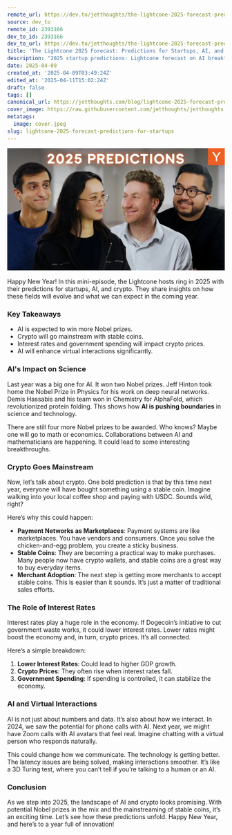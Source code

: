```yaml
---
remote_url: https://dev.to/jetthoughts/the-lightcone-2025-forecast-predictions-for-startups-ai-and-crypto-5h01
source: dev_to
remote_id: 2393166
dev_to_id: 2393166
dev_to_url: https://dev.to/jetthoughts/the-lightcone-2025-forecast-predictions-for-startups-ai-and-crypto-5h01
title: 'The Lightcone 2025 Forecast: Predictions for Startups, AI, and Crypto'
description: "2025 startup predictions: Lightcone forecast on AI breakthroughs, crypto mainstream adoption, Nobel prizes. Learn trends shaping technology and opportunities ✓"
date: 2025-04-09
created_at: '2025-04-09T03:49:24Z'
edited_at: '2025-04-11T15:02:24Z'
draft: false
tags: []
canonical_url: https://jetthoughts.com/blog/lightcone-2025-forecast-predictions-for-startups/
cover_image: https://raw.githubusercontent.com/jetthoughts/jetthoughts.github.io/master/content/blog/lightcone-2025-forecast-predictions-for-startups/cover.jpeg
metatags:
  image: cover.jpeg
slug: lightcone-2025-forecast-predictions-for-startups
---
```

[![The Lightcone 2025 Forecast: Predictions for Startups, AI, and Crypto](file_0.webp)](https://www.youtube.com/watch?v=uGjv25IrjoE)

Happy New Year! In this mini-episode, the Lightcone hosts ring in 2025 with their predictions for startups, AI, and crypto. They share insights on how these fields will evolve and what we can expect in the coming year.

### Key Takeaways

*   AI is expected to win more Nobel prizes.
*   Crypto will go mainstream with stable coins.
*   Interest rates and government spending will impact crypto prices.
*   AI will enhance virtual interactions significantly.

### AI's Impact on Science

Last year was a big one for AI. It won two Nobel prizes. Jeff Hinton took home the Nobel Prize in Physics for his work on deep neural networks. Demis Hassabis and his team won in Chemistry for AlphaFold, which revolutionized protein folding. This shows how **AI is pushing boundaries** in science and technology.

There are still four more Nobel prizes to be awarded. Who knows? Maybe one will go to math or economics. Collaborations between AI and mathematicians are happening. It could lead to some interesting breakthroughs.

### Crypto Goes Mainstream

Now, let’s talk about crypto. One bold prediction is that by this time next year, everyone will have bought something using a stable coin. Imagine walking into your local coffee shop and paying with USDC. Sounds wild, right?

Here’s why this could happen:

*   **Payment Networks as Marketplaces**: Payment systems are like marketplaces. You have vendors and consumers. Once you solve the chicken-and-egg problem, you create a sticky business.
*   **Stable Coins**: They are becoming a practical way to make purchases. Many people now have crypto wallets, and stable coins are a great way to buy everyday items.
*   **Merchant Adoption**: The next step is getting more merchants to accept stable coins. This is easier than it sounds. It’s just a matter of traditional sales efforts.

### The Role of Interest Rates

Interest rates play a huge role in the economy. If Dogecoin’s initiative to cut government waste works, it could lower interest rates. Lower rates might boost the economy and, in turn, crypto prices. It’s all connected.

Here’s a simple breakdown:

1.  **Lower Interest Rates**: Could lead to higher GDP growth.
2.  **Crypto Prices**: They often rise when interest rates fall.
3.  **Government Spending**: If spending is controlled, it can stabilize the economy.

### AI and Virtual Interactions

AI is not just about numbers and data. It’s also about how we interact. In 2024, we saw the potential for phone calls with AI. Next year, we might have Zoom calls with AI avatars that feel real. Imagine chatting with a virtual person who responds naturally.

This could change how we communicate. The technology is getting better. The latency issues are being solved, making interactions smoother. It’s like a 3D Turing test, where you can’t tell if you’re talking to a human or an AI.

### Conclusion

As we step into 2025, the landscape of AI and crypto looks promising. With potential Nobel prizes in the mix and the mainstreaming of stable coins, it’s an exciting time. Let’s see how these predictions unfold. Happy New Year, and here’s to a year full of innovation!
